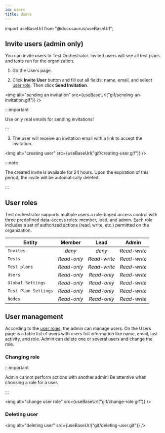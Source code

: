 ```yaml
---
id: users
title: Users
---
```


import useBaseUrl from "@docusaurus/useBaseUrl";

## Invite users (admin only)

You can invite users to Test Orchestrator. Invited users will see all test plans and tests run for the organization.

1. Go the Users page.

2. Click **Invite User** button and fill out all fields: name, email, and select [user role](/docs/users#user-roles). Then click **Send Invitation**.

<img alt="sending an invitation" src={useBaseUrl("gif/sending-an-invitation.gif")} />

:::important

Use only real emails for sending invitations!

:::

3. The user will receive an invitation email with a link to accept the invitation.

<img alt="creating user" src={useBaseUrl("gif/creating-user.gif")} />

:::note

The created invite is available for 24 hours. Upon the expiration of this period, the invite will be automatically deleted.

:::

## User roles

Test orchestrator supports multiple users a role-based access control with three predefined data-access roles: member, lead, and admin. Each role includes a set of authorized actions (read, write, etc.) permitted on the organization.

| Entity               |   Member    |     Lead     |    Admin     |
| -------------------- | :---------: | :----------: | :----------: |
| `Invites`            |   _deny_    |    _deny_    | _Read-write_ |
| `Tests`              | _Read-only_ | _Read-write_ | _Read-write_ |
| `Test plans`         | _Read-only_ | _Read-write_ | _Read-write_ |
| `Users`              | _Read-only_ | _Read-only_  | _Read-write_ |
| `Global Settings`    | _Read-only_ | _Read-only_  | _Read-write_ |
| `Test Plan Settings` | _Read-only_ | _Read-only_  | _Read-write_ |
| `Nodes`              | _Read-only_ | _Read-only_  | _Read-write_ |

## User management

According to the [user roles](/docs/users#user-roles), the admin can manage users. On the Users page is a table list of users with users full information like name, email, last activity, and role. Admin can delete one or several users and change the role.

### Changing role

:::important

Admin cannot perform actions with another admin! Be attentive when choosing a role for a user.

:::

<img alt="change user role" src={useBaseUrl("gif/change-role.gif")} />

### Deleting user

<img alt="deleting user" src={useBaseUrl("gif/deleting-user.gif")} />
